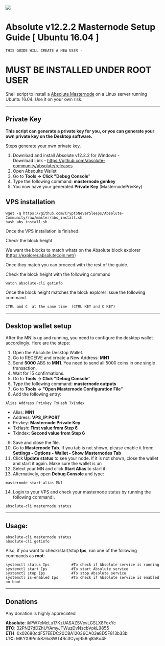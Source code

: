![](https://www.absolutecoin.net/images/ABS-Logo-160x160.png)

# Absolute v12.2.2 Masternode Setup Guide [ Ubuntu 16.04 ]
```
THIS GUIDE WILL CREATE A NEW USER -
```
# MUST BE INSTALLED UNDER ROOT USER


Shell script to install a [Absolute Masternode](https://www.absolutecoin.net/) on a Linux server running Ubuntu 16.04. Use it on your own risk.
***

## Private Key

**This script can generate a private key for you, or you can generate your own private key on the Desktop software.**

Steps generate your own private key. 
1.  Download and install Absolute v12.2.2 for Windows -   
Download Link  - https://github.com/absolute-community/absolute/releases
2.  Open Absoulte Wallet
3.  Go to **Tools -> Click "Debug Console"** 
4.  Type the following command: **masternode genkey**  
5.  You now have your generated **Private Key**  (MasternodePrivKey)


## VPS installation
```
wget -q https://github.com/CryptoNeverSleeps/Absolute-Community/raw/master/abs_install.sh
bash abs_install.sh
```
Once the VPS installation is finished.

Check the block height

We want the blocks to match whats on the Absolute block explorer (https://explorer.absolutecoin.net/)

Once they match you can proceed with the rest of the guide.

Check the block height with the following command
```
watch absolute-cli getinfo
```

Once the block height matches the block explorer issue the following command.
```
CTRL and C  at the same time  (CTRL KEY and C KEY)
```
***

## Desktop wallet setup  

After the MN is up and running, you need to configure the desktop wallet accordingly. Here are the steps:  
1. Open the Absolute Desktop Wallet.  
2. Go to RECEIVE and create a New Address: **MN1**  
3. Send **5000** ABS to **MN1**. You need to send all 5000 coins in one single transaction.
4. Wait for 15 confirmations.  
5. Go to **Tools -> Click "Debug Console"** 
6. Type the following command: **masternode outputs**  
7. Go to  **Tools -> "Open Masternode Configuration File"**
8. Add the following entry:
```
Alias Address Privkey TxHash TxIndex
```
* Alias: **MN1**
* Address: **VPS_IP:PORT**
* Privkey: **Masternode Private Key**
* TxHash: **First value from Step 6**
* TxIndex:  **Second value from Step 6**
9. Save and close the file.
10. Go to **Masternode Tab**. If you tab is not shown, please enable it from: **Settings - Options - Wallet - Show Masternodes Tab**
11. Click **Update status** to see your node. If it is not shown, close the wallet and start it again. Make sure the wallet is un
12. Select your MN and click **Start Alias** to start it.
13. Alternatively, open **Debug Console** and type:
```
masternode start-alias MN1
``` 
14. Login to your VPS and check your masternode status by running the following command:.
```
absolute-cli masternode status
```
***

## Usage:
```
absolute-cli masternode status  
absolute-cli getinfo
```
Also, if you want to check/start/stop **Ips**, run one of the following commands as **root**:

```
systemctl status Ips          #To check if Absolute service is running  
systemctl start Ips           #To start Absolute service  
systemctl stop Ips            #To stop Absolute service  
systemctl is-enabled Ips      #To check if Absolute service is enabled on boot  
```  
***

## Donations

Any donation is highly appreciated

**Absolute**: ikPW7eMcLu17KzUASAZSVevLGSLX8FoxYc  
**BTC**: 32PN27dDZhUYAmyJTWuzDvNscbVpkL9855  
**ETH**: 0x02680cdF57EEDC20C8A12036CA03e8D5F813b33b  
**LTC**: MKYX9Pm58z6xSWT4Rc3CynjR58nj8hKo4F  
